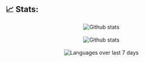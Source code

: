 ## 📈 Stats:
<div align='center'>
    <img src='https://github-readme-stats.vercel.app/api?username=SirvanCheraghi&show_icons=true&count_private=true&hide_border=true' alt='Github stats' align='center' />
</div>
<br />

<div align='center'>
    <img src='https://github-readme-streak-stats.herokuapp.com/?user=SirvanCheraghi' alt='Github stats' align='center' />
</div>
<br />

<div align='center'>
    <img src='https://github-readme-stats.vercel.app/api/wakatime?username=SirvanCheraghi&layout=compact' alt='Languages over last 7 days ' align='center' />
</div>
<br />
